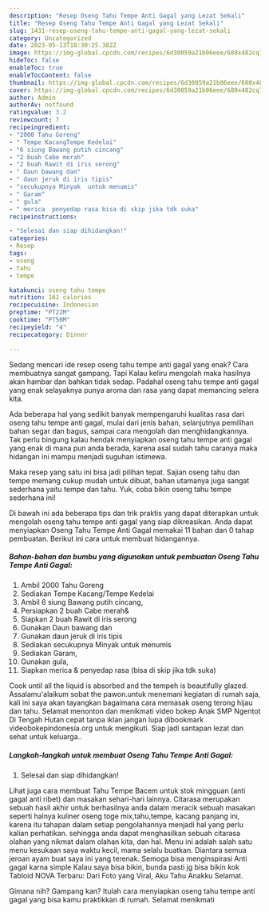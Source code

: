 ```yaml
---
description: "Resep Oseng Tahu Tempe Anti Gagal yang Lezat Sekali"
title: "Resep Oseng Tahu Tempe Anti Gagal yang Lezat Sekali"
slug: 1431-resep-oseng-tahu-tempe-anti-gagal-yang-lezat-sekali
category: Uncategorized
date: 2023-05-13T18:30:25.382Z
image: https://img-global.cpcdn.com/recipes/6d30059a21b06eee/680x482cq70/oseng-tahu-tempe-anti-gagal-foto-resep-utama.jpg
hideToc: false
enableToc: true
enableTocContent: false
thumbnail: https://img-global.cpcdn.com/recipes/6d30059a21b06eee/680x482cq70/oseng-tahu-tempe-anti-gagal-foto-resep-utama.jpg
cover: https://img-global.cpcdn.com/recipes/6d30059a21b06eee/680x482cq70/oseng-tahu-tempe-anti-gagal-foto-resep-utama.jpg
author: Admin
authorAv: notfound
ratingvalue: 3.2
reviewcount: 7
recipeingredient:
- "2000 Tahu Goreng"
- " Tempe KacangTempe Kedelai"
- "6 siung Bawang putih cincang"
- "2 buah Cabe merah"
- "2 buah Rawit di iris serong"
- " Daun bawang dan"
- " daun jeruk di iris tipis"
- "secukupnya Minyak  untuk menumis"
- " Garam"
- " gula"
- " merica  penyedap rasa bisa di skip jika tdk suka"
recipeinstructions:

- "Selesai dan siap dihidangkan!"
categories:
- Resep
tags:
- oseng
- tahu
- tempe

katakunci: oseng tahu tempe 
nutrition: 161 calories
recipecuisine: Indonesian
preptime: "PT22M"
cooktime: "PT50M"
recipeyield: "4"
recipecategory: Dinner

---
```



Sedang mencari ide resep oseng tahu tempe anti gagal yang enak? Cara membuatnya sangat gampang. Tapi Kalau keliru mengolah maka hasilnya akan hambar dan bahkan tidak sedap. Padahal oseng tahu tempe anti gagal yang enak selayaknya punya aroma dan rasa yang dapat memancing selera kita.


Ada beberapa hal yang sedikit banyak mempengaruhi kualitas rasa dari oseng tahu tempe anti gagal, mulai dari jenis bahan, selanjutnya pemilihan bahan segar dan bagus, sampai cara mengolah dan menghidangkannya. Tak perlu bingung kalau hendak menyiapkan oseng tahu tempe anti gagal yang enak di mana pun anda berada, karena asal sudah tahu caranya maka hidangan ini mampu menjadi suguhan istimewa.

Maka resep yang satu ini bisa jadi pilihan tepat. Sajian oseng tahu dan tempe memang cukup mudah untuk dibuat, bahan utamanya juga sangat sederhana yaitu tempe dan tahu. Yuk, coba bikin oseng tahu tempe sederhana ini!


Di bawah ini ada beberapa tips dan trik praktis yang dapat diterapkan untuk mengolah oseng tahu tempe anti gagal yang siap dikreasikan. Anda dapat menyiapkan Oseng Tahu Tempe Anti Gagal memakai 11 bahan dan 0 tahap pembuatan. Berikut ini cara untuk membuat hidangannya.

<!--inarticleads1-->

##### Bahan-bahan dan bumbu yang digunakan untuk pembuatan Oseng Tahu Tempe Anti Gagal:

1. Ambil 2000 Tahu Goreng
1. Sediakan  Tempe Kacang/Tempe Kedelai
1. Ambil 6 siung Bawang putih cincang,
1. Persiapkan 2 buah Cabe merah&amp;
1. Siapkan 2 buah Rawit di iris serong
1. Gunakan  Daun bawang dan
1. Gunakan  daun jeruk di iris tipis
1. Sediakan secukupnya Minyak  untuk menumis
1. Sediakan  Garam,
1. Gunakan  gula,
1. Siapkan  merica &amp; penyedap rasa (bisa di skip jika tdk suka)


Cook until all the liquid is absorbed and the tempeh is beautifully glazed. Assalamu&#39;alaikum sobat the pawon.untuk menemani kegiatan di rumah saja, kali ini saya akan tayangkan bagaimana cara memasak oseng terong hijau dan tahu. Selamat menonton dan menikmati video bokep Anak SMP Ngentot Di Tengah Hutan cepat tanpa iklan jangan lupa dibookmark videobokepindonesia.org untuk mengikuti. Siap jadi santapan lezat dan sehat untuk keluarga.. 

<!--inarticleads2-->

##### Langkah-langkah untuk membuat Oseng Tahu Tempe Anti Gagal:


1. Selesai dan siap dihidangkan!

Lihat juga cara membuat Tahu Tempe Bacem untuk stok mingguan (anti gagal anti ribet) dan masakan sehari-hari lainnya. Citarasa merupakan sebuah hasil akhir untuk berhasilnya anda dalam meracik sebuah masakan seperti halnya kuliner oseng toge mix,tahu,tempe, kacang panjang ini, karena itu tahapan dalam setiap pengolahannya menjadi hal yang perlu kalian perhatikan. sehingga anda dapat menghasilkan sebuah citarasa olahan yang nikmat dalam olahan kita, dan hal. Menu ini adalah salah satu menu kesukaan saya waktu kecil, mama selalu buatkan. Diantara semua jeroan ayam buat saya ini yang terenak. Semoga bisa menginspirasi Anti gagal karna simple Kalau saya bisa bikin, bunda pasti jg bisa bikin kok Tabloid NOVA Terbaru: Dari Foto yang Viral, Aku Tahu Anakku Selamat. 

Gimana nih? Gampang kan? Itulah cara menyiapkan oseng tahu tempe anti gagal yang bisa kamu praktikkan di rumah. Selamat menikmati
